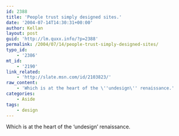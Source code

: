 ```yaml
---
id: 2388
title: 'People trust simply designed sites.'
date: '2004-07-14T14:30:31+00:00'
author: Kellan
layout: post
guid: 'http://lm.quxx.info/?p=2388'
permalink: /2004/07/14/people-trust-simply-designed-sites/
typo_id:
    - '2386'
mt_id:
    - '2190'
link_related:
    - 'http://slate.msn.com/id/2103823/'
raw_content:
    - 'Which is at the heart of the \''undesign\'' renaissance.'
categories:
    - Aside
tags:
    - design
---
```


Which is at the heart of the ‘undesign’ renaissance.